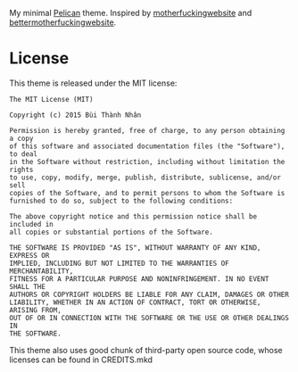 My minimal [Pelican](1) theme. Inspired by [motherfuckingwebsite](2) and
[bettermotherfuckingwebsite](3).

[1]: http://blog.getpelican.com/
[2]: http://motherfuckingwebsite.com/
[3]: http://bettermotherfuckingwebsite.com/

# License

This theme is released under the MIT license:

```
The MIT License (MIT)

Copyright (c) 2015 Bùi Thành Nhân

Permission is hereby granted, free of charge, to any person obtaining a copy
of this software and associated documentation files (the "Software"), to deal
in the Software without restriction, including without limitation the rights
to use, copy, modify, merge, publish, distribute, sublicense, and/or sell
copies of the Software, and to permit persons to whom the Software is
furnished to do so, subject to the following conditions:

The above copyright notice and this permission notice shall be included in
all copies or substantial portions of the Software.

THE SOFTWARE IS PROVIDED "AS IS", WITHOUT WARRANTY OF ANY KIND, EXPRESS OR
IMPLIED, INCLUDING BUT NOT LIMITED TO THE WARRANTIES OF MERCHANTABILITY,
FITNESS FOR A PARTICULAR PURPOSE AND NONINFRINGEMENT. IN NO EVENT SHALL THE
AUTHORS OR COPYRIGHT HOLDERS BE LIABLE FOR ANY CLAIM, DAMAGES OR OTHER
LIABILITY, WHETHER IN AN ACTION OF CONTRACT, TORT OR OTHERWISE, ARISING FROM,
OUT OF OR IN CONNECTION WITH THE SOFTWARE OR THE USE OR OTHER DEALINGS IN
THE SOFTWARE.
```

This theme also uses good chunk of third-party open source code, whose licenses can be found in
CREDITS.mkd
